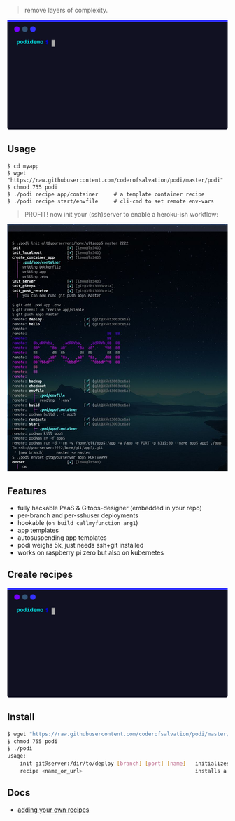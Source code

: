 > remove layers of complexity.

![](./doc/intro.svg)

## Usage

```
$ cd myapp 
$ wget "https://raw.githubusercontent.com/coderofsalvation/podi/master/podi"
$ chmod 755 podi
$ ./podi recipe app/container     # a template container recipe
$ ./podi recipe start/envfile     # cli-cmd to set remote env-vars
```

> PROFIT! now init your (ssh)server to enable a heroku-ish workflow:

![](./doc/workflow.jpg)

## Features

* fully hackable PaaS & Gitops-designer (embedded in your repo)
* per-branch and per-sshuser deployments 
* hookable (`on build callmyfunction arg1`)
* app templates
* autosuspending app templates
* podi weighs 5k, just needs ssh+git installed
* works on raspberry pi zero but also on kubernetes

## Create recipes

![](./doc/extend.svg)

## Install

```bash
$ wget "https://raw.githubusercontent.com/coderofsalvation/podi/master/podi"
$ chmod 755 podi
$ ./podi
usage: 
    init git@server:/dir/to/deploy [branch] [port] [name]   initializes a deployment 
    recipe <name_or_url>                                    installs a recipe from podi repo or url
```

## Docs

* [adding your own recipes](doc/recipes.md)
